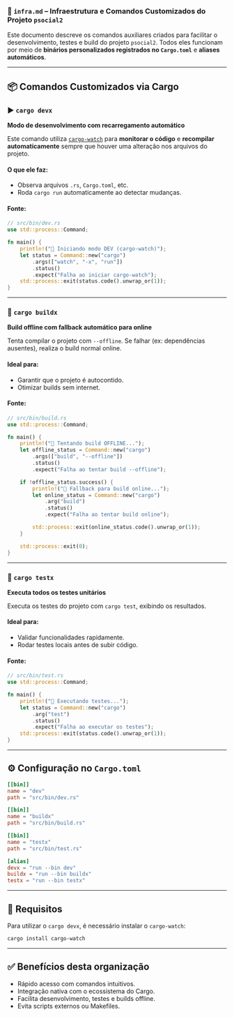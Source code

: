 ### 📁 `infra.md` – Infraestrutura e Comandos Customizados do Projeto `psocial2`

Este documento descreve os comandos auxiliares criados para facilitar o desenvolvimento, testes e build do projeto `psocial2`. Todos eles funcionam por meio de **binários personalizados registrados no `Cargo.toml`** e **aliases automáticos**.

---

## 📦 Comandos Customizados via Cargo

### ▶️ `cargo devx`
**Modo de desenvolvimento com recarregamento automático**

Este comando utiliza [`cargo-watch`](https://crates.io/crates/cargo-watch) para **monitorar o código** e **recompilar automaticamente** sempre que houver uma alteração nos arquivos do projeto.

#### O que ele faz:
- Observa arquivos `.rs`, `Cargo.toml`, etc.
- Roda `cargo run` automaticamente ao detectar mudanças.

#### Fonte:
```rust
// src/bin/dev.rs
use std::process::Command;

fn main() {
    println!("🚀 Iniciando modo DEV (cargo-watch)");
    let status = Command::new("cargo")
        .args(["watch", "-x", "run"])
        .status()
        .expect("Falha ao iniciar cargo-watch");
    std::process::exit(status.code().unwrap_or(1));
}
```

---

### 🧱 `cargo buildx`
**Build offline com fallback automático para online**

Tenta compilar o projeto com `--offline`. Se falhar (ex: dependências ausentes), realiza o build normal online.

#### Ideal para:
- Garantir que o projeto é autocontido.
- Otimizar builds sem internet.

#### Fonte:
```rust
// src/bin/build.rs
use std::process::Command;

fn main() {
    println!("🧱 Tentando build OFFLINE...");
    let offline_status = Command::new("cargo")
        .args(["build", "--offline"])
        .status()
        .expect("Falha ao tentar build --offline");

    if !offline_status.success() {
        println!("🔄 Fallback para build online...");
        let online_status = Command::new("cargo")
            .arg("build")
            .status()
            .expect("Falha ao tentar build online");

        std::process::exit(online_status.code().unwrap_or(1));
    }

    std::process::exit(0);
}
```

---

### 🧪 `cargo testx`
**Executa todos os testes unitários**

Executa os testes do projeto com `cargo test`, exibindo os resultados.

#### Ideal para:
- Validar funcionalidades rapidamente.
- Rodar testes locais antes de subir código.

#### Fonte:
```rust
// src/bin/test.rs
use std::process::Command;

fn main() {
    println!("🧪 Executando testes...");
    let status = Command::new("cargo")
        .arg("test")
        .status()
        .expect("Falha ao executar os testes");
    std::process::exit(status.code().unwrap_or(1));
}
```

---

## ⚙️ Configuração no `Cargo.toml`

```toml
[[bin]]
name = "dev"
path = "src/bin/dev.rs"

[[bin]]
name = "buildx"
path = "src/bin/build.rs"

[[bin]]
name = "testx"
path = "src/bin/test.rs"

[alias]
devx = "run --bin dev"
buildx = "run --bin buildx"
testx = "run --bin testx"
```

---

## 📌 Requisitos

Para utilizar o `cargo devx`, é necessário instalar o `cargo-watch`:

```bash
cargo install cargo-watch
```

---

## ✅ Benefícios desta organização

- Rápido acesso com comandos intuitivos.
- Integração nativa com o ecossistema do Cargo.
- Facilita desenvolvimento, testes e builds offline.
- Evita scripts externos ou Makefiles.